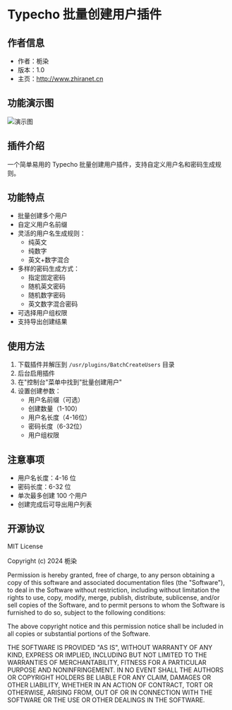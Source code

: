 
# Typecho 批量创建用户插件
## 作者信息
- 作者：栀染
- 版本：1.0
- 主页：http://www.zhiranet.cn
## 功能演示图 
![演示图]([https://www.zhiranet.cn/usr/uploads/2024/11/97056213.png](https://pic.imgdb.cn/item/67436c3188c538a9b5bb7672.jpg))
## 插件介绍
一个简单易用的 Typecho 批量创建用户插件，支持自定义用户名和密码生成规则。
## 功能特点
- 批量创建多个用户
- 自定义用户名前缀
- 灵活的用户名生成规则：
  - 纯英文
  - 纯数字
  - 英文+数字混合
- 多样的密码生成方式：
  - 指定固定密码
  - 随机英文密码
  - 随机数字密码
  - 英文数字混合密码
- 可选择用户组权限
- 支持导出创建结果
## 使用方法
1. 下载插件并解压到 `/usr/plugins/BatchCreateUsers` 目录
2. 后台启用插件
3. 在"控制台"菜单中找到"批量创建用户"
4. 设置创建参数：
   - 用户名前缀（可选）
   - 创建数量（1-100）
   - 用户名长度（4-16位）
   - 密码长度（6-32位）
   - 用户组权限
## 注意事项
- 用户名长度：4-16 位
- 密码长度：6-32 位
- 单次最多创建 100 个用户
- 创建完成后可导出用户列表
## 开源协议

MIT License

Copyright (c) 2024 栀染

Permission is hereby granted, free of charge, to any person obtaining a copy
of this software and associated documentation files (the "Software"), to deal
in the Software without restriction, including without limitation the rights
to use, copy, modify, merge, publish, distribute, sublicense, and/or sell
copies of the Software, and to permit persons to whom the Software is
furnished to do so, subject to the following conditions:

The above copyright notice and this permission notice shall be included in all
copies or substantial portions of the Software.

THE SOFTWARE IS PROVIDED "AS IS", WITHOUT WARRANTY OF ANY KIND, EXPRESS OR
IMPLIED, INCLUDING BUT NOT LIMITED TO THE WARRANTIES OF MERCHANTABILITY,
FITNESS FOR A PARTICULAR PURPOSE AND NONINFRINGEMENT. IN NO EVENT SHALL THE
AUTHORS OR COPYRIGHT HOLDERS BE LIABLE FOR ANY CLAIM, DAMAGES OR OTHER
LIABILITY, WHETHER IN AN ACTION OF CONTRACT, TORT OR OTHERWISE, ARISING FROM,
OUT OF OR IN CONNECTION WITH THE SOFTWARE OR THE USE OR OTHER DEALINGS IN THE
SOFTWARE.
